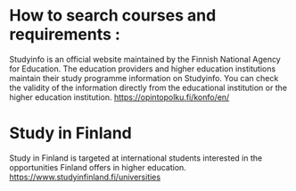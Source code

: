 # How to search courses and requirements :

Studyinfo is an official website maintained by the Finnish National Agency for Education. The education providers and higher education institutions maintain their study programme information on Studyinfo.
You can check the validity of the information directly from the educational institution or the higher education institution.
https://opintopolku.fi/konfo/en/

# Study in Finland
Study in Finland is targeted at international students interested in the opportunities Finland offers in higher education.
https://www.studyinfinland.fi/universities


